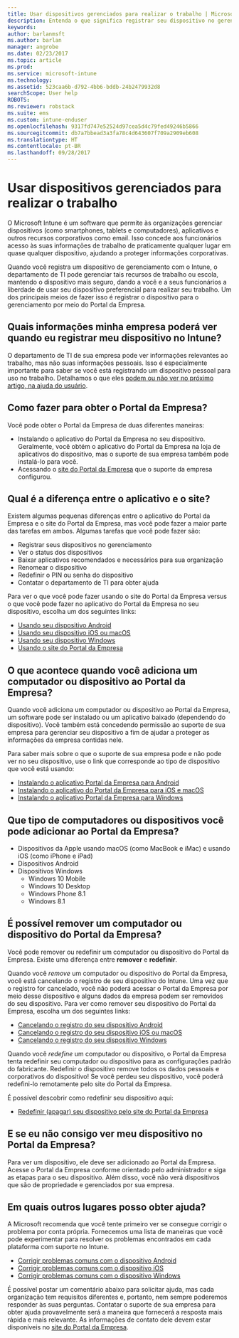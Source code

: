 ```yaml
---
title: Usar dispositivos gerenciados para realizar o trabalho | Microsoft Docs
description: Entenda o que significa registrar seu dispositivo no gerenciamento com o Intune.
keywords: 
author: barlanmsft
ms.author: barlan
manager: angrobe
ms.date: 02/23/2017
ms.topic: article
ms.prod: 
ms.service: microsoft-intune
ms.technology: 
ms.assetid: 523caa6b-d792-4bb6-bddb-24b2479932d8
searchScope: User help
ROBOTS: 
ms.reviewer: robstack
ms.suite: ems
ms.custom: intune-enduser
ms.openlocfilehash: 9317fd747e52524d97cea5d4c79fed49246b5866
ms.sourcegitcommit: db7a7bbead3a3fa78c4d643607f709a2909eb608
ms.translationtype: HT
ms.contentlocale: pt-BR
ms.lasthandoff: 09/28/2017
---
```

# <a name="use-managed-devices-to-get-work-done"></a>Usar dispositivos gerenciados para realizar o trabalho
O Microsoft Intune é um software que permite às organizações gerenciar dispositivos (como smartphones, tablets e computadores), aplicativos e outros recursos corporativos como email. Isso concede aos funcionários acesso às suas informações de trabalho de praticamente qualquer lugar em quase qualquer dispositivo, ajudando a proteger informações corporativas.

Quando você registra um dispositivo de gerenciamento com o Intune, o departamento de TI pode gerenciar tais recursos de trabalho ou escola, mantendo o dispositivo mais seguro, dando a você e a seus funcionários a liberdade de usar seu dispositivo preferencial para realizar seu trabalho. Um dos principais meios de fazer isso é registrar o dispositivo para o gerenciamento por meio do Portal da Empresa.

## <a name="what-information-can-my-company-see-when-i-enroll-my-device-in-intune"></a>Quais informações minha empresa poderá ver quando eu registrar meu dispositivo no Intune?
O departamento de TI de sua empresa pode ver informações relevantes ao trabalho, mas não suas informações pessoais. Isso é especialmente importante para saber se você está registrando um dispositivo pessoal para uso no trabalho. Detalhamos o que eles [podem ou não ver no próximo artigo, na ajuda do usuário](what-info-can-your-company-see-when-you-enroll-your-device-in-intune.md).

## <a name="how-do-i-get-the-company-portal"></a>Como fazer para obter o Portal da Empresa?
Você pode obter o Portal da Empresa de duas diferentes maneiras:

- Instalando o aplicativo do Portal da Empresa no seu dispositivo. Geralmente, você obtém o aplicativo do Portal da Empresa na loja de aplicativos do dispositivo, mas o suporte de sua empresa também pode instalá-lo para você.
- Acessando o [site do Portal da Empresa](https://portal.manage.microsoft.com) que o suporte da empresa configurou.

## <a name="whats-the-difference-between-the-app-and-the-website"></a>Qual é a diferença entre o aplicativo e o site?
Existem algumas pequenas diferenças entre o aplicativo do Portal da Empresa e o site do Portal da Empresa, mas você pode fazer a maior parte das tarefas em ambos. Algumas tarefas que você pode fazer são:

- Registrar seus dispositivos no gerenciamento
- Ver o status dos dispositivos
- Baixar aplicativos recomendados e necessários para sua organização
- Renomear o dispositivo
- Redefinir o PIN ou senha do dispositivo
- Contatar o departamento de TI para obter ajuda

Para ver o que você pode fazer usando o site do Portal da Empresa versus o que você pode fazer no aplicativo do Portal da Empresa no seu dispositivo, escolha um dos seguintes links:

- [Usando seu dispositivo Android](using-your-android-device-with-intune.md)
- [Usando seu dispositivo iOS ou macOS](using-your-ios-or-macOS-device-with-intune.md)
- [Usando seu dispositivo Windows](using-your-windows-device-with-intune.md)
- [Usando o site do Portal da Empresa](using-the-intune-company-portal-website.md)

## <a name="what-happens-when-you-add-a-computer-or-device-to-the-company-portal"></a>O que acontece quando você adiciona um computador ou dispositivo ao Portal da Empresa?
Quando você adiciona um computador ou dispositivo ao Portal da Empresa, um software pode ser instalado ou um aplicativo baixado (dependendo do dispositivo). Você também está concedendo permissão ao suporte de sua empresa para gerenciar seu dispositivo a fim de ajudar a proteger as informações da empresa contidas nele.

Para saber mais sobre o que o suporte de sua empresa pode e não pode ver no seu dispositivo, use o link que corresponde ao tipo de dispositivo que você está usando:

- [Instalando o aplicativo Portal da Empresa para Android](what-happens-if-you-install-the-company-portal-app-and-enroll-your-device-in-intune-android.md)
- [Instalando o aplicativo do Portal da Empresa para iOS e macOS](what-happens-if-you-install-the-company-portal-app-and-enroll-your-device-in-intune-ios.md)
- [Instalando o aplicativo Portal da Empresa para Windows](what-info-can-your-company-see-when-you-enroll-your-device-in-intune.md)

## <a name="what-kind-of-computers-or-devices-can-you-add-to-the-company-portal"></a>Que tipo de computadores ou dispositivos você pode adicionar ao Portal da Empresa?
-   Dispositivos da Apple usando macOS (como MacBook e iMac) e usando iOS (como iPhone e iPad)
-   Dispositivos Android
-   Dispositivos Windows
    -   Windows 10 Mobile
    -   Windows 10 Desktop
    -   Windows Phone 8.1
    -   Windows 8.1

## <a name="can-you-remove-a-computer-or-device-from-the-company-portal"></a>É possível remover um computador ou dispositivo do Portal da Empresa?
Você pode remover ou redefinir um computador ou dispositivo do Portal da Empresa. Existe uma diferença entre **remover** e **redefinir**.

Quando você *remove* um computador ou dispositivo do Portal da Empresa, você está cancelando o registro de seu dispositivo do Intune. Uma vez que o registro for cancelado, você não poderá acessar o Portal da Empresa por meio desse dispositivo e alguns dados da empresa podem ser removidos do seu dispositivo. Para ver como remover seu dispositivo do Portal da Empresa, escolha um dos seguintes links:

- [Cancelando o registro do seu dispositivo Android](unenroll-your-device-from-intune-android.md)
- [Cancelando o registro do seu dispositivo iOS ou macOS](unenroll-your-device-from-intune-ios.md)
- [Cancelando o registro do seu dispositivo Windows](unenroll-your-device-from-intune-windows.md)

Quando você *redefine* um computador ou dispositivo, o Portal da Empresa tenta redefinir seu computador ou dispositivo para as configurações padrão do fabricante. Redefinir o dispositivo remove todos os dados pessoais e corporativos do dispositivo! Se você perdeu seu dispositivo, você poderá redefini-lo remotamente pelo site do Portal da Empresa.

É possível descobrir como redefinir seu dispositivo aqui:

- [Redefinir (apagar) seu dispositivo pelo site do Portal da Empresa](reset-erase-your-device-cpwebsite.md)

## <a name="what-if-i-cant-see-my-device-in-the-company-portal"></a>E se eu não consigo ver meu dispositivo no Portal da Empresa?
Para ver um dispositivo, ele deve ser adicionado ao Portal da Empresa. Acesse o Portal da Empresa conforme orientado pelo administrador e siga as etapas para o seu dispositivo. Além disso, você não verá dispositivos que são de propriedade e gerenciados por sua empresa.

## <a name="where-else-can-i-go-for-help"></a>Em quais outros lugares posso obter ajuda?
A Microsoft recomenda que você tente primeiro ver se consegue corrigir o problema por conta própria. Fornecemos uma lista de maneiras que você pode experimentar para resolver os problemas encontrados em cada plataforma com suporte no Intune.

- [Corrigir problemas comuns com o dispositivo Android](troubleshoot-your-device-android.md)
- [Corrigir problemas comuns com o dispositivo iOS](troubleshoot-your-device-ios.md)
- [Corrigir problemas comuns com o dispositivo Windows](troubleshoot-your-device-windows.md)

É possível postar um comentário abaixo para solicitar ajuda, mas cada organização tem requisitos diferentes e, portanto, nem sempre poderemos responder às suas perguntas. Contatar o suporte de sua empresa para obter ajuda provavelmente será a maneira que fornecerá a resposta mais rápida e mais relevante. As informações de contato dele devem estar disponíveis no [site do Portal da Empresa](https://portal.manage.microsoft.com).
